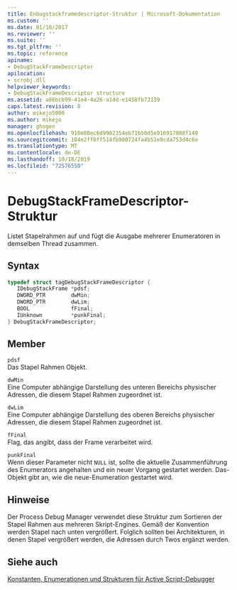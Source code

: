 ```yaml
---
title: Enbugstackframedescriptor-Struktur | Microsoft-Dokumentation
ms.custom: ''
ms.date: 01/18/2017
ms.reviewer: ''
ms.suite: ''
ms.tgt_pltfrm: ''
ms.topic: reference
apiname:
- DebugStackFrameDescriptor
apilocation:
- scrobj.dll
helpviewer_keywords:
- DebugStackFrameDescriptor structure
ms.assetid: a86bcb99-41e4-4a26-a1dd-e1458fb73139
caps.latest.revision: 8
author: mikejo5000
ms.author: mikejo
manager: ghogen
ms.openlocfilehash: 910e08ec6d9982354eb71b50d5e916917808f140
ms.sourcegitcommit: 184e2ff0ff514fb980724fa4b51e0cda753d4c6e
ms.translationtype: MT
ms.contentlocale: de-DE
ms.lasthandoff: 10/18/2019
ms.locfileid: "72576550"
---
```

# <a name="debugstackframedescriptor-structure"></a>DebugStackFrameDescriptor-Struktur
Listet Stapelrahmen auf und fügt die Ausgabe mehrerer Enumeratoren in demselben Thread zusammen.  
  
## <a name="syntax"></a>Syntax  
  
```cpp
typedef struct tagDebugStackFrameDescriptor {  
   IDebugStackFrame *pdsf;  
   DWORD_PTR        dwMin;  
   DWORD_PTR        dwLim;  
   BOOL             fFinal;  
   IUnknown         *punkFinal;  
} DebugStackFrameDescriptor;  
```  
  
## <a name="members"></a>Member  
 `pdsf`  
 Das Stapel Rahmen Objekt.  
  
 `dwMin`  
 Eine Computer abhängige Darstellung des unteren Bereichs physischer Adressen, die diesem Stapel Rahmen zugeordnet ist.  
  
 `dwLim`  
 Eine Computer abhängige Darstellung des oberen Bereichs physischer Adressen, die diesem Stapel Rahmen zugeordnet ist.  
  
 `fFinal`  
 Flag, das angibt, dass der Frame verarbeitet wird.  
  
 `punkFinal`  
 Wenn dieser Parameter nicht `NULL` ist, sollte die aktuelle Zusammenführung des Enumerators angehalten und ein neuer Vorgang gestartet werden. Das-Objekt gibt an, wie die neue-Enumeration gestartet wird.  
  
## <a name="remarks"></a>Hinweise  
 Der Process Debug Manager verwendet diese Struktur zum Sortieren der Stapel Rahmen aus mehreren Skript-Engines. Gemäß der Konvention werden Stapel nach unten vergrößert. Folglich sollten bei Architekturen, in denen Stapel vergrößert werden, die Adressen durch Twos ergänzt werden.  
  
## <a name="see-also"></a>Siehe auch  
 [Konstanten, Enumerationen und Strukturen für Active Script-Debugger](../../winscript/reference/active-script-debugger-constants-enumerations-and-structures.md)